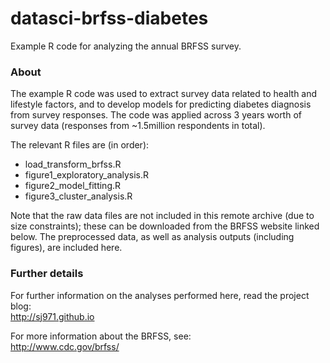 # datasci-brfss-diabetes
Example R code for analyzing the annual BRFSS survey.

### About
The example R code was used to extract survey data related to health and lifestyle factors, and to develop models for predicting diabetes diagnosis from survey responses. The code was applied across 3 years worth of survey data (responses from ~1.5million respondents in total). 

The relevant R files are (in order):
- load_transform_brfss.R
- figure1_exploratory_analysis.R
- figure2_model_fitting.R
- figure3_cluster_analysis.R

Note that the raw data files are not included in this remote archive (due to size constraints); these can be downloaded from the BRFSS website linked below. The preprocessed data, as well as analysis outputs (including figures), are included here.

### Further details

For further information on the analyses performed here, read the project blog:                                
http://sj971.github.io

For more information about the BRFSS, see:                                                                  
http://www.cdc.gov/brfss/
